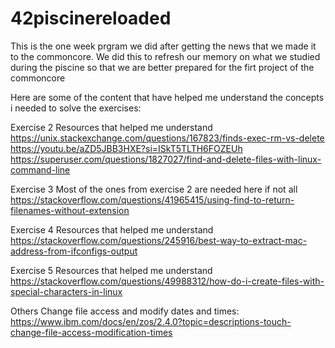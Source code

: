 # 42piscinereloaded
This is the one week prgram we did after getting the news that we made it to the commoncore. We did this to refresh our memory on what we studied during the piscine so that we are better prepared for the firt project of the commoncore

Here are some of the content that have helped me understand the concepts i needed to solve the exercises:

Exercise 2
Resources that helped me understand
https://unix.stackexchange.com/questions/167823/finds-exec-rm-vs-delete
https://youtu.be/aZD5JBB3HXE?si=ISkT5TLTH6FOZEUh
https://superuser.com/questions/1827027/find-and-delete-files-with-linux-command-line

Exercise 3
Most of the ones from exercise 2 are needed here if not all
https://stackoverflow.com/questions/41965415/using-find-to-return-filenames-without-extension

Exercise 4
Resources that helped me understand
https://stackoverflow.com/questions/245916/best-way-to-extract-mac-address-from-ifconfigs-output

Exercise 5
Resources that helped me understand
https://stackoverflow.com/questions/49988312/how-do-i-create-files-with-special-characters-in-linux


Others
Change file access and modify dates and times: https://www.ibm.com/docs/en/zos/2.4.0?topic=descriptions-touch-change-file-access-modification-times
